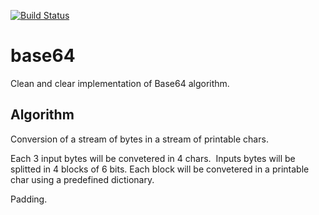 [![Build Status](https://travis-ci.org/mad4j/base64.svg?branch=master)](https://travis-ci.org/mad4j/base64)

# base64
Clean and clear implementation of Base64 algorithm.

## Algorithm

Conversion of a stream of bytes in a stream of printable chars.

Each 3 input bytes will be convetered in 4 chars. 
Inputs bytes will be splitted in 4 blocks of 6 bits. Each block will be convetered in a printable char using a predefined dictionary.

Padding.

